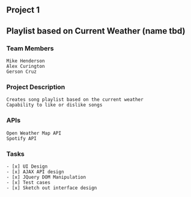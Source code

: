 ## Project 1
## Playlist based on Current Weather (name tbd)

### Team Members 
```
Mike Henderson
Alex Curington
Gerson Cruz
```
### Project Description
```
Creates song playlist based on the current weather
Capability to like or dislike songs
```
### APIs
```
Open Weather Map API
Spotify API
```
### Tasks
```
- [x] UI Design
- [x] AJAX API design
- [x] JQuery DOM Manipulation
- [x] Test cases
- [x] Sketch out interface design
```
